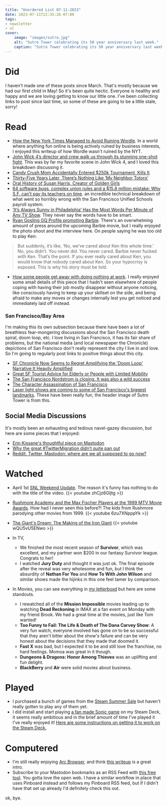 ```yaml
---
title: "Unordered List 07-11-2023"
date: 2023-07-11T22:35:26-07:00
tags:
- newsletter
- ul
cover:
    image: "images/sutro.jpg"
    alt: "Sutro Tower celebrating its 50 year anniversary last week."
    caption: "Sutro Tower celebrating its 50 year anniversary last week."
---
```


# Did
I haven't made one of these posts since March. That's mostly because we had our first child in May! So it's been quite hectic. Everyone is healthy and happy and we are loving getting to know our little one. I've been collecting links to post since last time, so some of these are going to be a little stale, sorry!

# Read
- [How the New York Times Managed to Avoid Ruining Wordle](https://arstechnica.com/gaming/2023/03/how-the-new-york-times-managed-to-avoid-ruining-wordle/). In a world where anything fun online is being actively ruined by business interests, I enjoyed this writeup of how Wordle wasn't ruined by the NYT.
- [John Wick 4’s director and crew walk us through its stunning one-shot fight](https://www.polygon.com/23655445/john-wick-4-top-down-one-shot-fight-hong-kong-massacre). This was by far my favorite scene in John Wick 4, and I loved this breakdown discussing it.
- [Candy Crush Mom Accidentally Entered $250k Tournament, Kills It](https://kotaku.com/candy-crush-competition-all-stars-2023-prizes-finals-1850353139?rev=1681923261797)
- [Thirty-Five Years Later, There’s Nothing Like ‘My Neighbor Totoro’](https://www.theringer.com/movies/2023/4/14/23682450/my-neighbor-totoro-anniversary-hayao-miyazaki)
- [Oral History of Susan Harris, Creator of Golden Girls](https://ew.com/tv/susan-harris-golden-girls-soap-oral-history/)
- [64 software bugs, complex union rules and a $15.8 million mistake: Why S.F. can’t pay its teachers on time](https://www.sfchronicle.com/opinion/openforum/article/sfusd-teacher-payroll-san-francisco-bureaucracy-18000777.php). an incredible technical breakdown of what went so horribly wrong with the San Francisco Unified Schools payroll system.
- [‘It’s Always Sunny in Philadelphia’ Has the Most Words Per Minute of Any TV Show](https://www.thewrap.com/its-always-sunny-in-philadelphia-wordiest-tv-show/). They never say the words have to be smart.
- [Ryan Gosling GQ Profile promoting Barbie](https://www.gq.com/story/ryan-gosling-summer-2023-cover-profile-ken-barbie). There's an overwhelming amount of press around the upcoming Barbie movie, but I really enjoyed the photo shoot and the interview here. On people saying he was too old to play Ken:
> 	But suddenly, it’s like, ‘No, we’ve cared about Ken this whole time.’ No, you didn’t. You never did. You never cared. Barbie never fucked with Ken. That’s the point. If you ever really cared about Ken, you would know that nobody cared about Ken. So your hypocrisy is exposed. This is why his story must be told.
- [How some people get away with doing nothing at work](https://www.vox.com/money/23733244/bullshit-jobs-work-employment-lazy-jobless-employed-nothing-to-do). I really enjoyed some small details of this piece that I hadn't seen elsewhere of people coping with having their job mostly disappear without anyone noticing, like consciously having to keep up your skillset on the side, and being afraid to make any moves or changes internally lest you get noticed and immediately laid off instead.

### San Francisco/Bay Area
I'm making this its own subsection because there have been a lot of breathless fear-mongering discussions about the San Francisco death spiral, doom loop, etc. I love living in San Francisco, it has its fair share of problems, but the national media (and local newspaper the Chronicle) depictions of San Francisco don't really represent the city I live in and love. So I'm going to regularly post links to positive things about this city.
- [SF Chronicle Now Seems to Regret Amplifying the 'Doom Loop' Narrative It Heavily Amplified](https://sfist.com/2023/06/26/sf-chronicle-now-seems-to-regret-amplifying-the-doom-loop-narrative-it-heavily-amplified/)
- [Great SF Tourist Advice for Elderly or People with Limited Mobility](https://bookmaniac.org/2023/03/31/pet-peeve-about-local-tourist-advice/)
- [The San Francisco Nordstrom is closing. It was also a wild success](https://www.sfchronicle.com/oursf/article/san-francisco-nordstrom-18086878.php)
- [The Character Assassination of San Francisco](https://brokeassstuart.com/2023/05/31/the-character-assassination-of-san-francisco/)
- [Laser light shows are coming to some of San Francisco's biggest landmarks](https://www.sfchronicle.com/sf/bayarea/heatherknight/article/landmark-light-shows-18140160.php). These have been really fun, the header image of Sutro Tower is from this.

## Social Media Discussions
It's mostly been an exhausting and tedious navel-gazey discussion, but here are some pieces that I enjoyed:
- [Erin Kissane's thoughtful piece on Mastodon](https://erinkissane.com/blue-skies-over-mastodon)
- [Why the great #TwitterMigration didn’t quite pan out](https://arstechnica.com/information-technology/2023/06/op-ed-why-the-great-twittermigration-didnt-quite-pan-out/)
- [Reddit, Twitter, Mastodon: where are we all supposed to go now?](https://www.theverge.com/2023/7/3/23782607/social-web-public-apps-end-reddit-twitter-mastodon)

# Watched
- April 1st [SNL Weekend Update](https://youtu.be/zhCjz6Gljtg). The reason it's funny has nothing to do with the title of the video.
{{< youtube zhCjz6Gljtg >}}

- [Rushmore Academy and the Max Fischer Players at the 1999 MTV Movie Awards](https://youtu.be/6zu7XNpppYk). How had I never seen this before?! The kids from Rushmore parodying other movies from 1999.
{{< youtube 6zu7XNpppYk >}}

- [The Giant's Dream: The Making of the Iron Giant](https://www.youtube.com/watch?v=wQU5vU5ENwo)
{{< youtube wQU5vU5ENwo >}}

- In TV,
	- We finished the most recent season of **Survivor**, which was excellent, and my partner won $200 in our fantasy Survivor league. Congrats to her!
	- I watched **Jury Duty** and thought it was just ok. The final episode after the reveal was very wholesome and fun, but I think the absurdity of **Nathan For You** and **How To With John Wilson** and similar shows made the hijinks in this one feel tamer by comparison.
- In Movies, you can see everything in [my letterboxd](https://letterboxd.com/dtschust/films/diary/) but here are some standouts.
	- I rewatched all of the **Mission Impossible** movies leading up to watching **Dead Reckoning** in IMAX at a fan event on Monday with my friend Brook. We had a great time at the movies, just like Tom wanted!
	- **Too Funny to Fail: The Life & Death of The Dana Carvey Show**: A very fun watch, everyone involved has gone on to be so successful that they aren't bitter about the show's failure and can be very honest about the decisions that they made that doomed it.
	- **Fast X** was bad, but I expected it to be and still love the franchise, no hard feelings. Momoa was great in it though.
	- **Dungeons & Dragons: Honor Among Thieves** was an uplifting and fun delight.
	- **BlackBerry** and **Air** were solid movies about business.

# Played
- I purchased a bunch of games from the [Steam Summer Sale](https://store.steampowered.com/) but haven't really gotten to play any of them yet.
- I did install and start playing [a fan made Sonic game](https://gamejolt.com/games/sonictripletrouble16bit/322794) on my Steam Deck, it seems really ambitious and in the brief amount of time I've played it I've really enjoyed it! [Here are some instructions on getting it to work on the Steam Deck.](https://www.reddit.com/r/SteamDeck/comments/wh4mjg/this_sonic_remake_is_great_on_deck/)

# Computered
- I'm still really enjoying [Arc Browser](https://arc.net/), and think [this writeup](https://tidbits.com/2023/05/01/arc-will-change-the-way-you-work-on-the-web/) is a great intro.
- Subscribe to your Mastodon bookmarks as an RSS Feed with [this free tool](https://bookmark-rss.services.woodland.cafe/). You gotta love the open web. I have a similar workflow in place that uses Pinboard instead and follows my Pinboard RSS feed, but if I didn't have that set up already I'd definitely check this out.

ok, bye.